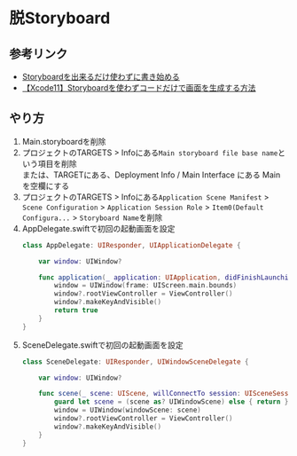 # 脱Storyboard

## 参考リンク

- [Storyboardを出来るだけ使わずに書き始める](https://qiita.com/nagisawks/items/222c881d6798c46a390f)
- [【Xcode11】Storyboardを使わずコードだけで画面を生成する方法](https://qiita.com/edasan/items/68cbe9ab63d48ee71594)

## やり方

1. Main.storyboardを削除
2. プロジェクトのTARGETS > Infoにある`Main storyboard file base name`という項目を削除  
    または、TARGETにある、Deployment Info / Main Interface にある Main を空欄にする
3. プロジェクトのTARGETS > Infoにある`Application Scene Manifest` > `Scene Configuration` > `Application Session Role` > `Item0(Default Configura...` > `Storyboard Name`を削除
4. AppDelegate.swiftで初回の起動画面を設定
    ```swift
    class AppDelegate: UIResponder, UIApplicationDelegate {

        var window: UIWindow?

        func application(_ application: UIApplication, didFinishLaunchingWithOptions launchOptions: [UIApplication.LaunchOptionsKey: Any]?) -> Bool {
            window = UIWindow(frame: UIScreen.main.bounds)
            window?.rootViewController = ViewController()
            window?.makeKeyAndVisible()
            return true
        }
    }
    ```
5. SceneDelegate.swiftで初回の起動画面を設定
    ```swift
    class SceneDelegate: UIResponder, UIWindowSceneDelegate {

        var window: UIWindow?

        func scene(_ scene: UIScene, willConnectTo session: UISceneSession, options connectionOptions: UIScene.ConnectionOptions) {
            guard let scene = (scene as? UIWindowScene) else { return }
            window = UIWindow(windowScene: scene)
            window?.rootViewController = ViewController()
            window?.makeKeyAndVisible()
        }
    }
    ```
